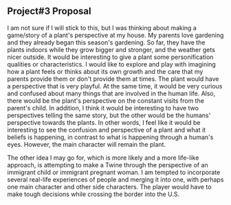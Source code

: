 ## Project#3 Proposal

I am not sure if I will stick to this, but I was thinking about making a game/story of a plant's perspective at my house. My parents love gardening and they already began this season's gardening. So far, they have the plants indoors while they grow bigger and stronger, and the weather gets nicer outside. It would be interesting to give a plant some personification qualities or characteristics. I would like to explore and play with imagining how a plant feels or thinks about its own growth and the care that my parents provide them or don't provide them at times. The plant would have a perspective that is very playful. At the same time, it would be very curious and confused about many things that are involved in the human life. Also, there would be the plant's perspective on the constant visits from the parent's child. In addition, I think it would be interesting to have two perspectives telling the same story, but the other would be the humans' perspective towards the plants. In other words, I feel like it would be interesting to see the confusion and perspective of a plant and what it beliefs is happening, in contrast to what is happening through a human's eyes. However, the main character will remain the plant.

The other idea I may go for, which is more likely and a more life-like approach, is attempting to make a Twine through the perspective of an immigrant child or immigrant pregnant woman. I am tempted to incorporate several real-life experiences of people and merging it into one, with perhaps one main character and other side characters. The player would have to make tough decisions while crossing the border into the U.S. 
